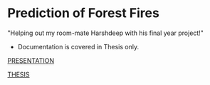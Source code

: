 # Prediction of Forest Fires
"Helping out my room-mate Harshdeep with his final year project!"

- Documentation is covered in Thesis only.

[PRESENTATION](https://github.com/aryanc55/ForestFireAreaRegression/blob/master/PROJECT_PPT.pptx) 

[THESIS](https://github.com/aryanc55/ForestFireAreaRegression/blob/master/Harshdeep_projectReport-converted%20(1).pdf) 


